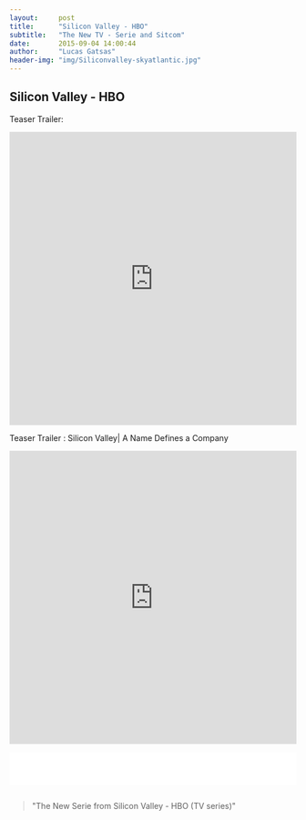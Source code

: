 ```yaml
---
layout:     post
title:      "Silicon Valley - HBO"
subtitle:   "The New TV - Serie and Sitcom"
date:       2015-09-04 14:00:44
author:     "Lucas Gatsas"
header-img: "img/Siliconvalley-skyatlantic.jpg"
---
```

<h2 class="section-heading"> Silicon Valley - HBO</h2>




Teaser Trailer: 

<iframe width="100%" height="515" src="https://www.youtube.com/embed/69V__a49xtw" frameborder="0" allowfullscreen></iframe>

<br>


Teaser Trailer : Silicon Valley| A Name Defines a Company

<iframe width="100%" height="515" src="https://www.youtube.com/embed/bIqnuddt0s8" frameborder="0" allowfullscreen></iframe>

<div style="overflow:auto; height=200; width=100%;">
<pre style="color:black;background:white;"><pre>

</pre></pre></div>



<blockquote>
"The New Serie from Silicon Valley - HBO (TV series)"
</blockquote>

